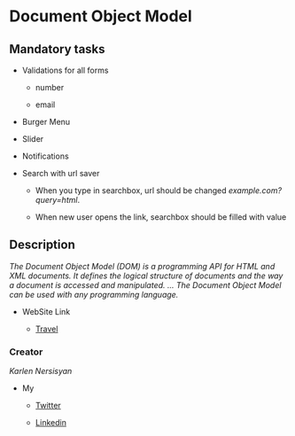# Document Object Model

## Mandatory tasks

* Validations for all forms

    * number

    * email

* Burger Menu

* Slider

* Notifications

* Search with url saver

    * When you type in searchbox, url should be changed _example.com?query=html_.

    * When new user opens the link, searchbox should be filled with value
## Description

_The Document Object Model (DOM) is a programming API for HTML and XML documents. It defines the logical structure of documents and the way a document is accessed and manipulated. ... The Document Object Model can be used with any programming language._

* WebSite Link

    * [Travel](https://karlennersisyan.github.io/DOM_Project/)

### Creator
_Karlen Nersisyan_

* My

    * [Twitter](https://twitter.com/nersisyan_karl)

    * [Linkedin](https://www.linkedin.com/in/karlen-nersisyan/)